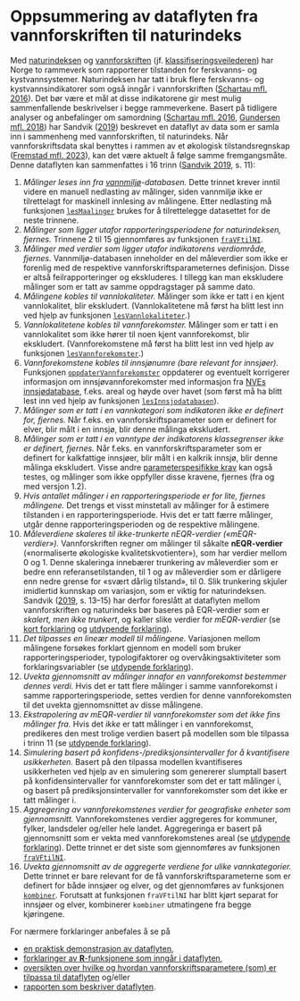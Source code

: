 # Oppsummering av dataflyten fra vannforskriften til naturindeks

Med [naturindeksen](https://www.naturindeks.no/) og [vannforskriften](https://lovdata.no/dokument/SF/forskrift/2006-12-15-1446) (jf. [klassifiseringsveilederen](https://www.vannportalen.no/veiledere/klassifiseringsveileder/)) har Norge to rammeverk som rapporterer tilstanden for ferskvanns- og kystvannsystemer.
Naturindeksen har tatt i bruk flere ferskvanns- og kystvannsindikatorer som også inngår i vannforskriften ([Schartau mfl. 2016](http://hdl.handle.net/11250/2384734)).
Det bør være et mål at disse indikatorene gir mest mulig sammenfallende beskrivelser i begge rammeverkene. 
Basert på tidligere analyser og anbefalinger om samordning ([Schartau mfl. 2016](http://hdl.handle.net/11250/2384734), [Gundersen mfl. 2018](http://hdl.handle.net/11250/2584222)) har Sandvik ([2019](http://hdl.handle.net/11250/2631056)) beskrevet en dataflyt av data som er samla inn i sammenheng med vannforskriften, til naturindeks.
Når vannforskriftsdata skal benyttes i rammen av et økologisk tilstandsregnskap ([Fremstad mfl. 2023](https://hdl.handle.net/11250/3104185)), kan det være aktuelt å følge samme fremgangsmåte.
Denne dataflyten kan sammenfattes i 16 trinn ([Sandvik 2019](http://hdl.handle.net/11250/2631056), s. 11):

1. _Målinger leses inn fra [vannmiljø](https://vannmiljo.miljodirektoratet.no/)-databasen._ Dette trinnet krever inntil videre en manuell nedlasting av målinger, siden vannmiljø ikke er tilrettelagt for maskinell innlesing av målingene. Etter nedlasting må funksjonen [`lesMaalinger`](lesMaalinger.md) brukes for å tilrettelegge datasettet for de neste trinnene.
2. _Målinger som ligger utafor rapporteringsperiodene for naturindeksen, fjernes._ Trinnene 2 til 15 gjennomføres av funksjonen [`fraVFtilNI`](fraVFtilNI.md).
3. _Målinger med verdier som ligger utafor indikatorens verdiområde, fjernes._ Vannmiljø-databasen inneholder en del måleverdier som ikke er forenlig med de respektive vannforskriftsparameternes definisjon. Disse er altså feilrapporteringer og ekskluderes. I tillegg kan man ekskludere målinger som er tatt av samme oppdragstager på samme dato.
4. _Målingene kobles til vannlokaliteter._ Målinger som ikke er tatt i en kjent vannlokalitet, blir ekskludert. (Vannlokalitetene må først ha blitt lest inn ved hjelp av funksjonen [`lesVannlokaliteter`](lesVannlokaliteter.md).)
5. _Vannlokalitetene kobles til vannforekomster._ Målinger som er tatt i en vannlokalitet som ikke hører til noen kjent vannforekomst, blir ekskludert. (Vannforekomstene må først ha blitt lest inn ved hjelp av funksjonen [`lesVannforekomster`](lesVannforekomster.md).)
6. _Vannforekomstene kobles til innsjønumre (bare relevant for innsjøer)._ Funksjonen [`oppdaterVannforekomster`](oppdaterVannforekomster.md) oppdaterer og eventuelt korrigerer informasjon om innsjøvannforekomster med informasjon fra [NVEs innsjødatabase](https://www.nve.no/kart/kartdata/vassdragsdata/innsjodatabase/), f.eks. areal og høyde over havet (som først må ha blitt lest inn ved hjelp av funksjonen [`lesInnsjodatabasen`](lesInnsjodatabasen.md)).
7. _Målinger som er tatt i en vannkategori som indikatoren ikke er definert for, fjernes._ Når f.eks. en vannforskriftsparameter som er definert for elver, blir målt i en innsjø, blir denne målinga ekskludert. 
8. _Målinger som er tatt i en vanntype der indikatorens klassegrenser ikke er definert, fjernes._ Når f.eks. en vannforskriftsparameter som er definert for kalkfattige innsjøer, blir målt i en kalkrik innsjø, blir denne målinga ekskludert. Visse andre [parameterspesifikke krav](param.md#spesielle-krav-til-de-ulike-vannforskriftsparameterne) kan også testes, og målinger som ikke oppfyller disse kravene, fjernes (fra og med versjon 1.2).
9. _Hvis antallet målinger i en rapporteringsperiode er for lite, fjernes målingene._ Det trengs et visst minstetall av målinger for å estimere tilstanden i en rapporteringsperiode. Hvis det er tatt færre målinger, utgår denne rapporteringsperioden og de respektive målingene.
10. _Måleverdiene skaleres til ikke-trunkerte nEQR-verdier («mEQR-verdier»)._ Vannforskriften regner om målinger til såkalte **nEQR-verdier** («normaliserte økologiske kvalitetskvotienter»), som har verdier mellom 0 og 1. Denne skaleringa innebærer trunkering av måleverdier som er bedre enn referansetilstanden, til 1 og av måleverdier som er dårligere enn nedre grense for «svært dårlig tilstand», til 0. Slik trunkering skjuler imidlertid kunnskap om variasjon, som er viktig for naturindeksen. Sandvik ([2019](http://hdl.handle.net/11250/2631056), s. 13–15) har derfor foreslått at dataflyten mellom vannforskriften og naturindeks bør baseres på EQR-verdier som er _skalert, men ikke trunkert_, og kaller slike verdier for _mEQR-verdier_ (se [kort forklaring](mEQR.md) og [utdypende forklaring](asympEQR.md)).
11. _Det tilpasses en lineær modell til målingene._ Variasjonen mellom målingene forsøkes forklart gjennom en modell som bruker rapporteringsperioder, typologifaktorer og overvåkingsaktiviteter som forklaringsvariabler (se [utdypende forklaring](modell.md)).
12. _Uvekta gjennomsnitt av målinger innafor en vannforekomst bestemmer dennes verdi._ Hvis det er tatt flere målinger i samme vannforekomst i samme rapporteringsperiode, settes verdien for denne vannforekomsten til det uvekta gjennomsnittet av disse målingene.
13. _Ekstrapolering av mEQR-verdier til vannforekomster som det ikke fins målinger fra._ Hvis det _ikke_ er tatt målinger i en vannforekomst, predikeres den mest trolige verdien basert på modellen som ble tilpassa i trinn 11 (se [utdypende forklaring](extrapol.md)).
14. _Simulering basert på konfidens-/prediksjonsintervaller for å kvantifisere usikkerheten._ Basert på den tilpassa modellen kvantifiseres usikkerheten ved hjelp av en simulering som genererer slumptall basert på konfidensintervaller for vannforekomster som det er tatt målinger i, og basert på prediksjonsintervaller for vannforekomster som det ikke er tatt målinger i.
15. _Aggregering av vannforekomstenes verdier for geografiske enheter som gjennomsnitt._ Vannforekomstenes verdier aggregeres for kommuner, fylker, landsdeler og/eller hele landet. Aggregeringa er basert på gjennomsnitt som er vekta med vannforekomstenes areal (se [utdypende forklaring](arealvekt.md)). Dette trinnet er det siste som gjennomføres av funksjonen [`fraVFtilNI`](fraVFtilNI.md).
16. _Uvekta gjennomsnitt av de aggregerte verdiene for ulike vannkategorier._ Dette trinnet er bare relevant for de få vannforskriftsparameterne som er definert for både innsjøer og elver, og det gjennomføres av funksjonen [`kombiner`](kombiner.md). Forutsatt at funksjonen `fraVFtilNI` har blitt kjørt separat for innsjøer og elver, kombinerer `kombiner` utmatingene fra begge kjøringene.

For nærmere forklaringer anbefales å se på
* [en praktisk demonstrasjon av dataflyten](../vfNIdemo.md),
* [forklaringer av **R**-funksjonene som inngår i dataflyten](funksjon.md),
* [oversikten over hvilke og hvordan vannforskriftsparametere (som) er tilpassa til dataflyten](param.md) og/eller
* [rapporten som beskriver dataflyten](http://hdl.handle.net/11250/2631056).
